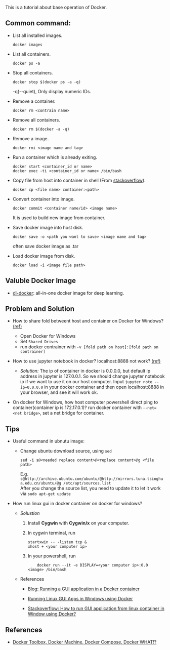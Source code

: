 <!-- # _Docker_ -->
This is a tutorial about base operation of Docker.

## Common command:
- List all installed images.<br>
    ```
    docker images
    ```

- List all containers.<br>
    ```
    docker ps -a
    ```

- Stop all containers.<br>
    ```
    docker stop $(docker ps -a -q)
    ```
    -q(--quiet), Only display numeric IDs.

- Remove a container.<br>
    ```
    docker rm <contrain name>
    ```

- Remove all containers.<br>
    ```
    docker rm $(docker -a -q)
    ```

- Remove a image.<br>
    ```
    docker rmi <image name and tag>
    ```

- Run a container which is already exiting.<br>
    ```
    docker start <container_id or name>
    docker exec -ti <container_id or name> /bin/bash
    ```

- Copy file from host into container in shell (From [stackoverflow][ref_1]).<br>
    ```
    docker cp <file name> container:<path>
    ```

- Convert container into image.<br>
    ```
    docker commit <container name/id> <image name>
    ```
    It is used to build new image from container.

- Save docker image into host disk.<br>
    ```
    docker save -o <path you want to save> <image name and tag>
    ```
    often save docker image as .tar

- Load docker image from disk.<br>
    ```
    docker load -i <image file path>
    ```

## Valuble Docker Image
- [dl-docker](https://github.com/floydhub/dl-docker):
    all-in-one docker image for deep learning.


## Problem and Solution
- How to share fold betweent host and container on Docker for Windows? [(ref)][ref_2]
    - Open Docker for Windows
    - Set `Shared Drives`
    - run docker contrainer with `-v [fold path on host]:[fold path on contrainer]`

- How to use jupyter notebook in docker? localhost:8888 not work? [(ref)][ref_3]
    - _Solution:_ The ip of container in docker is 0.0.0.0, but default ip address in jupyter is 127.0.0.1. So we should change jupyter notebook ip if we want to use it on our host computer. Input `jupyter note --ip=0.0.0.0` in your docker container and then open localhost:8888 in your browser, and see it will work ok.

- On docker for Windows, how host computer powershell direct ping to container(container ip is 172.17.0.1)?
    run docker container with `--net=<net bridge>`, set a net bridge for container.

## Tips
- Useful command in ubnutu image:
    - Change ubuntu download source, using `sed`<br>
        ```
        sed -i s@<needed replace content>@<replace content>@g <file path>
        ```

        E.g. ```s@http://archive.ubuntu.com/ubuntu/@http://mirrors.tuna.tsinghua.edu.cn/ubuntu/@g /etc/apt/sources.list```<br>
        After you change the source list, you need to update it to let it work via `sudo apt-get update`

- How run linux gui in docker container on docker for windows?
    - *Solustion*
        1. Install **Cygwin** with **Cygwin/x** on your computer.

        2. In cygwin terminal, run
            ```shell
            startxwin -- -listen tcp &
            xhost + <your computer ip>
            ```

        3. In your powershell, run
            ```
                docker run --it -e DISPLAY=<your computer ip>:0.0 <image> /bin/bash
            ```

    - References
        - [Blog: Running a GUI application in a Docker container](https://linuxmeerkat.wordpress.com/2014/10/17/running-a-gui-application-in-a-docker-container/)

        - [Running Linux GUI Apps in Windows using Docker](https://manomarks.net/2015/12/03/docker-gui-windows.html)

        - [Stackoverflow: How to run GUI application from linux container in Window using Docker?](http://stackoverflow.com/questions/29844237/how-to-run-gui-application-from-linux-container-in-window-using-docker)


## References
- [Docker Toolbox, Docker Machine, Docker Compose, Docker WHAT!?](https://nickjanetakis.com/blog/docker-toolbox-docker-machine-docker-compose-docker-wtf)

[ref_1]:http://stackoverflow.com/questions/22907231/copying-files-from-host-to-docker-container
[ref_2]:https://rominirani.com/docker-on-windows-mounting-host-directories-d96f3f056a2c#.8tny4uf9o
[ref_3]:https://github.com/gopherds/gophernotes/issues/6
